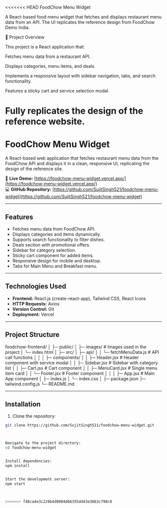 <<<<<<< HEAD
FoodChow Menu Widget

A React-based food menu widget that fetches and displays restaurant menu data from an API. The UI replicates the reference design from FoodChow Demo India.


📌 Project Overview

This project is a React application that:

Fetches menu data from a restaurant API.

Displays categories, menu items, and deals.

Implements a responsive layout with sidebar navigation, tabs, and search functionality.

Features a sticky cart and service selection modal.

Fully replicates the design of the reference website.
=======
# FoodChow Menu Widget

A React-based web application that fetches restaurant menu data from the FoodChow API and displays it in a clean, responsive UI, replicating the design of the reference site.

🔗 **Live Demo:** [https://foodchow-menu-widget.vercel.app/](https://foodchow-menu-widget.vercel.app/)  
💻 **GitHub Repository:** [https://github.com/SujitSingh521/foodchow-menu-widget](https://github.com/SujitSingh521/foodchow-menu-widget)

---

## Features

- Fetches menu data from FoodChow API.
- Displays categories and items dynamically.
- Supports search functionality to filter dishes.
- Deals section with promotional offers.
- Sidebar for category selection.
- Sticky cart component for added items.
- Responsive design for mobile and desktop.
- Tabs for Main Menu and Breakfast menu.

---

## Technologies Used

- **Frontend:** React.js (create-react-app), Tailwind CSS, React Icons
- **HTTP Requests:** Axios
- **Version Control:** Git
- **Deployment:** Vercel

---

## Project Structure

foodchow-frontend/
│
├─ public/
│ ├─ images/ # Images used in the project
│ └─ index.html
│
├─ src/
│ ├─ api/
│ │ └─ fetchMenuData.js # API call functions
│ │
│ ├─ components/
│ │ ├─ Header.jsx # Header component with service modal
│ │ ├─ Sidebar.jsx # Sidebar with category list
│ │ ├─ Cart.jsx # Cart component
│ │ ├─ MenuCard.jsx # Single menu item card
│ │ └─ Footer.jsx # Footer component
│ │
│ ├─ App.jsx # Main App component
│ ├─ index.js
│ └─ index.css
│
├─ package.json
├─ tailwind.config.js
└─ README.md



---

## Installation

1. Clone the repository:

```bash
git clone https://github.com/SujitSingh521/foodchow-menu-widget.git



Navigate to the project directory:
cd foodchow-menu-widget


Install dependencies:
npm install


Start the development server:
npm start



>>>>>>> f48ca4e3c229b4d8004d66355dd43e3663c798c8
